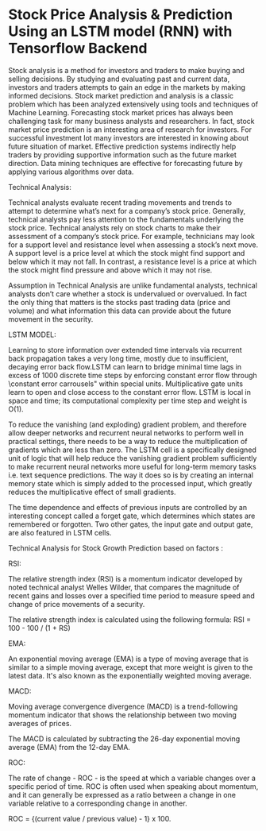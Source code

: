 # Stock Price Analysis & Prediction Using an LSTM model (RNN) with Tensorflow Backend

Stock analysis is a method for investors and traders to make buying and selling decisions. By studying and evaluating past and current data, investors and traders attempts to gain an edge in the markets by making informed decisions. Stock market prediction and analysis is a classic problem which has been analyzed extensively using tools and techniques of Machine Learning. Forecasting stock market prices has always been challenging task for many business analysts and researchers. In fact, stock market price prediction is an interesting area of research for investors. For successful investment lot many investors are interested in knowing about future situation of market. Effective prediction systems indirectly help traders by providing supportive information such as the future market direction. Data mining techniques are effective for forecasting future by applying various algorithms over data.

Technical Analysis:

Technical analysts evaluate recent trading movements and trends to attempt to determine what’s next for a company’s stock price. Generally, technical analysts pay less attention to the fundamentals underlying the stock price. Technical analysts rely on stock charts to make their assessment of a company’s stock price. For example, technicians may look for a support level and resistance level when assessing a stock’s next move. A support level is a price level at which the stock might find support and below which it may not fall. In contrast, a resistance level is a price at which the stock might find pressure and above which it may not rise.

Assumption in Technical Analysis are unlike fundamental analysts, technical analysts don’t care whether a stock is undervalued or overvalued. In fact the only thing that matters is the stocks past trading data (price and volume) and what information this data can provide about the future movement in the security.

LSTM MODEL:

Learning to store information over extended time intervals via recurrent back propagation takes a very long time, mostly due to insufficient, decaying error back flow.LSTM can learn to bridge minimal time lags in excess of 1000 discrete time steps by enforcing constant error flow through \constant error carrousels" within special units. Multiplicative gate units learn to open and close access to the constant error flow. LSTM is local in space and time; its computational complexity per time step and weight is O(1). 

To reduce the vanishing (and exploding) gradient problem, and therefore allow deeper networks and recurrent neural networks to perform well in practical settings, there needs to be a way to reduce the multiplication of gradients which are less than zero. The LSTM cell is a specifically designed unit of logic that will help reduce the vanishing gradient problem sufficiently to make recurrent neural networks more useful for long-term memory tasks i.e. text sequence predictions. The way it does so is by creating an internal memory state which is simply added to the processed input, which greatly reduces the multiplicative effect of small gradients. 

The time dependence and effects of previous inputs are controlled by an interesting concept called a forget gate, which determines which states are remembered or forgotten. Two other gates, the input gate and output gate, are also featured in LSTM cells.


Technical Analysis for Stock Growth Prediction based on factors :

RSI:

The relative strength index (RSI) is a momentum indicator developed by noted technical analyst Welles Wilder, that compares the magnitude of recent gains and losses over a specified time period to measure speed and change of price movements of a security.

The relative strength index is calculated using the following formula:
RSI = 100 - 100 / (1 + RS)


EMA:

An exponential moving average (EMA) is a type of moving average that is similar to a simple moving average, except that more weight is given to the latest data. It's also known as the exponentially weighted moving average.

MACD:

Moving average convergence divergence (MACD) is a trend-following momentum indicator that shows the relationship between two moving averages of prices.

The MACD is calculated by subtracting the 26-day exponential moving average (EMA) from the 12-day EMA.

ROC:

The rate of change - ROC - is the speed at which a variable changes over a specific period of time. ROC is often used when speaking about momentum, and it can generally be expressed as a ratio between a change in one variable relative to a corresponding change in another.

ROC = {(current value / previous value) - 1} x 100.

